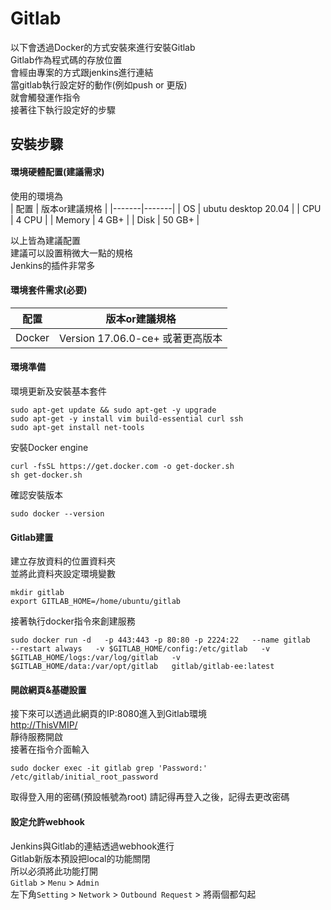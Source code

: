 # Gitlab    

以下會透過Docker的方式安裝來進行安裝Gitlab  
Gitlab作為程式碼的存放位置  
會經由專案的方式跟jenkins進行連結  
當gitlab執行設定好的動作(例如push or 更版)  
就會觸發運作指令  
接著往下執行設定好的步驟  


## 安裝步驟  

#### 環境硬體配置(建議需求)  
使用的環境為  
 | 配置 | 版本or建議規格 | 
|-------|-------|
| OS | ubutu desktop 20.04 |
| CPU |  4 CPU |
| Memory  | 4 GB+ |
| Disk  | 50 GB+ |  

以上皆為建議配置  
建議可以設置稍微大一點的規格  
Jenkins的插件非常多  

#### 環境套件需求(必要)  
 | 配置 | 版本or建議規格 | 
|-------|-------|
| Docker | Version 17.06.0-ce+ 或著更高版本 |

#### 環境準備  

環境更新及安裝基本套件  
```
sudo apt-get update && sudo apt-get -y upgrade
sudo apt-get -y install vim build-essential curl ssh
sudo apt-get install net-tools
```

安裝Docker engine    
```
curl -fsSL https://get.docker.com -o get-docker.sh
sh get-docker.sh
```

確認安裝版本
```
sudo docker --version
```

#### Gitlab建置   

建立存放資料的位置資料夾  
並將此資料夾設定環境變數  
```
mkdir gitlab
export GITLAB_HOME=/home/ubuntu/gitlab
```

接著執行docker指令來創建服務
```
sudo docker run -d   -p 443:443 -p 80:80 -p 2224:22   --name gitlab   --restart always   -v $GITLAB_HOME/config:/etc/gitlab   -v $GITLAB_HOME/logs:/var/log/gitlab   -v $GITLAB_HOME/data:/var/opt/gitlab   gitlab/gitlab-ee:latest
```

#### 開啟網頁&基礎設置  
接下來可以透過此網頁的IP:8080進入到Gitlab環境  
<http://ThisVMIP/>  
靜待服務開啟  
接著在指令介面輸入  
```
sudo docker exec -it gitlab grep 'Password:' /etc/gitlab/initial_root_password
```
取得登入用的密碼(預設帳號為root)
請記得再登入之後，記得去更改密碼  


#### 設定允許webhook  
Jenkins與Gitlab的連結透過webhook進行  
Gitlab新版本預設把local的功能關閉  
所以必須將此功能打開  
`Gitlab` > `Menu` > `Admin`  
左下角`Setting` > `Network` > `Outbound Request` > 將兩個都勾起  

